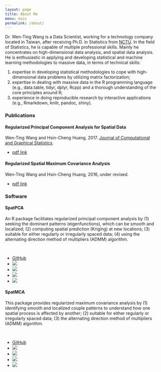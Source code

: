 ```yaml
---
layout: page
title: About Me
menu: main
permalink: /about/
---
```


Dr. Wen-Ting Wang is a Data Scientist, working for a technology company located in Taiwan, after receiving Ph.D. in Statistics from [NCTU](http://www.stat.nctu.edu.tw/main.php). In the field of Statistics, he is capable of multiple professional skills. Mainly he concentrates on high-dimensional data analysis, and spatial data analysis. He is enthusiastic in applying and developing statistical and machine learning methodologies to massive data, in terms of technical skills:

1. expertise in developing statistical methodologies to cope with high-dimensional data problems by utilizing matrix factorization; 
2. expertise in dealing with massive data in the R programming language (e.g., data.table, tidyr, dplyr, Rcpp) and a thorough understanding of the core principles around R;
3. experience in doing reproducible research by interactive applications (e.g., Rmarkdown, knitr, pandoc, shiny).


<h3>Publications 
</h3>
<div class="list-group">
<div class="list-group-item">
<h4 class="list-group-item-heading"> Regularized Principal Component Analysis for Spatial Data</h4>
<div>Wen-Ting Wang and Hsin-Cheng Huang, 2017. <a href="http://www.tandfonline.com/doi/full/10.1080/10618600.2016.1157483">Journal of Computational and Graphical Statistics</a>.</div>
<div>
<ul class="list-inline">
<li><a href="https://arxiv.org/pdf/1501.03221v3.pdf"><span class="label label-success">pdf link</span></a></li>
</ul>
</div>
</div>

<div class="list-group-item">
<h4 class="list-group-item-heading">Regularized Spatial Maximum Covariance Analysis</h4>
<div>Wen-Ting Wang and Hsin-Cheng Huang, 2016, under revised.
</div>
<div>
<ul class="list-inline">
<li><a href="https://arxiv.org/pdf/1705.02716.pdf"><span class="label label-success">pdf link</span></a></li>
</ul>
</div>
</div>
</div>



<h3>Software</h3>

<div class="list-group">
<div class="list-group-item">
<h4 class="list-group-item-heading">SpatPCA</h4>
<p class="list-group-item-text">An R package facilitates regularized principal component analysis by (1) seeking the dominant patterns (eigenfunctions), which can be smooth and localized; (2)
computing spatial prediction (Kriging) at new locations; (3)
suitable for either regularly or irregularly spaced data;
(4) using the alternating direction method of multipliers (ADMM) algorithm.
</p>
<br />
<ul class="list-inline">
<li><i class="fa fa-github fa-lg"></i> <a href="https://github.com/egpivo/SpatPCA">GitHub</a></li>
<li><a href="https://cran.rstudio.com/web/packages/SpatPCA"><img src="http://www.r-pkg.org/badges/version/SpatPCA" /></a></li>
<li><a href="https://cran.rstudio.com/web/packages/SpatPCA"><img src="http://cranlogs.r-pkg.org/badges/SpatPCA" /></a></li>
<li><a href="https://cran.rstudio.com/web/packages/SpatPCA"><img src="https://cranlogs.r-pkg.org/badges/grand-total/SpatPCA" /></a></li>
<li><a href="https://travis-ci.org/egpivo/SpatPCA"><img src="https://travis-ci.org/egpivo/SpatPCA.svg?branch=master" /></a></li>
</ul>
</div>
<div class="list-group">
<div class="list-group-item">
<h4 class="list-group-item-heading">SpatMCA</h4>
<p class="list-group-item-text"> This package provides regularized maximum covariance analysis by (1)
identifying smooth and localized couple patterns to understand how one spatial process is affected by another; (2) suitable for either regularly or irregularly spaced data; (3) the alternating direction method of multipliers (ADMM) algorithm.
</p>
<br />
<ul class="list-inline">
<li><i class="fa fa-github fa-lg"></i> <a href="https://github.com/egpivo/SpatMCA">GitHub</a></li>
<li><a href="https://cran.rstudio.com/web/packages/SpatMCA"><img src="http://www.r-pkg.org/badges/version/SpatMCA" /></a></li>
<li><a href="https://cran.rstudio.com/web/packages/SpatMCA"><img src="http://cranlogs.r-pkg.org/badges/SpatMCA" /></a></li>
<li><a href="https://cran.rstudio.com/web/packages/SpatMCA"><img src="https://cranlogs.r-pkg.org/badges/grand-total/SpatMCA" /></a></li>
<li><a href="https://travis-ci.org/egpivo/SpatMCA"><img src="https://travis-ci.org/egpivo/SpatMCA.svg?branch=master" /></a></li>
</ul>
</div>		

